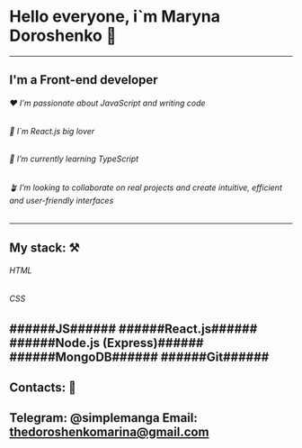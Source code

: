 # Hello everyone, i`m Maryna Doroshenko 👋 #
-------------------------
## I'm a Front-end developer ##

###### ♥️ I'm passionate about JavaScript and writing code ######
###### 💫 I`m React.js big lover ######
###### 🌱 I’m currently learning TypeScript ######
###### 🪴 I’m looking to collaborate on real projects and create intuitive, efficient and user-friendly interfaces ######
-------------------------
## My stack: ⚒️ ##
 ###### HTML ######
###### CSS ######
######JS######
######React.js######
######Node.js (Express)######
######MongoDB######
######Git######
-------------------------
## Contacts: 👀 ##
Telegram: @simplemanga
Email: thedoroshenkomarina@gmail.com
-------------------------
